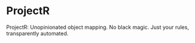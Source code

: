 # ProjectR
ProjectR: Unopinionated object mapping. No black magic. Just your rules, transparently automated.

